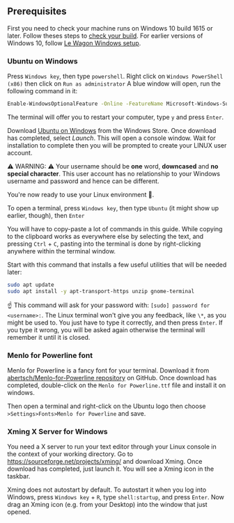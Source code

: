 ## Prerequisites

First you need to check your machine runs on Windows 10 build 1615 or later. Follow theses steps to [check your build](https://docs.microsoft.com/en-us/windows/wsl/troubleshooting#check-your-build-number). For earlier versions of Windows 10, follow [Le Wagon Windows setup](WINDOWS.md).

### Ubuntu on Windows

Press `Windows key`, then type `powershell`. Right click on `Windows PowerShell (x86)` then click on `Run as administrator`
A blue window will open, run the following command in it:
```bash
Enable-WindowsOptionalFeature -Online -FeatureName Microsoft-Windows-Subsystem-Linux
```
The terminal will offer you to restart your computer, type `y` and press `Enter`.

Download [Ubuntu on Windows](https://www.microsoft.com/fr-fr/store/p/ubuntu/9nblggh4msv6?rtc=1) from the Windows Store. Once download has completed, select _Launch_. This will open a console window. Wait for installation to complete then you will be prompted to create your LINUX user account.

⚠ WARNING: ⚠ Your username should be **one** word, **downcased** and **no special character**. This user account has no relationship to your Windows username and password and hence can be different.

You're now ready to use your Linux environment 👏.

To open a terminal, press `Windows key`, then type `Ubuntu` (it might show up earlier, though), then `Enter`

You will have to copy-paste a lot of commands in this guide. While copying to the clipboard works as everywhere else by selecting the text, and pressing `Ctrl` + `C`, pasting into the terminal is done by right-clicking anywhere within the terminal window.

Start with this command that installs a few useful utilities that will be needed later:
```bash
sudo apt update
sudo apt install -y apt-transport-https unzip gnome-terminal
```

:point_up: This command will ask for your password with: `[sudo] password for <username>:`. The Linux terminal won't give you any feedback, like `\*`, as you might be used to. You just have to type it correctly, and then press `Enter`. If you type it wrong, you will be asked again otherwise the terminal will remember it until it is closed.

### Menlo for Powerline font

Menlo for Powerline is a fancy font for your terminal. Download it from [abertsch/Menlo-for-Powerline repository](https://github.com/abertsch/Menlo-for-Powerline/raw/master/Menlo%20for%20Powerline.ttf) on GitHub. Once download has completed, double-click on the `Menlo for Powerline.ttf` file and install it on windows.

Then open a terminal and right-click on the Ubuntu logo then choose `>Settings>Fonts>Menlo for Powerline` and save.

### Xming X Server for Windows

You need a X server to run your text editor through your Linux console in the context of your working directory.
Go to https://sourceforge.net/projects/xming/ and download Xming. Once download has completed, just launch it. You will see a Xming icon in the taskbar.

Xming does not autostart by default. To autostart it when you log into Windows, press `Windows key` + `R`, type `shell:startup`, and press `Enter`. Now drag an Xming icon (e.g. from your Desktop) into the window that just opened.
